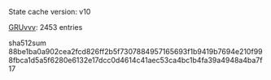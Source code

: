 State cache version: v10

[GRUvvv](https://github.com/X33R00): 2453 entries

sha512sum 88be1ba0a902cea2fcd826ff2b5f7307884957165693f1b9419b7694e210f998fbca1d5a5f6280e6132e17dcc0d4614c41aec53ca4bc1b4fa39a4948a4ba7f17

